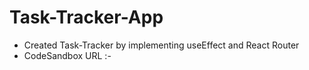 # Task-Tracker-App
- Created Task-Tracker by implementing useEffect and React Router
- CodeSandbox URL :- 
